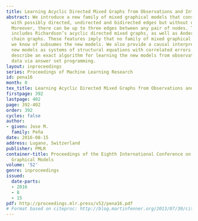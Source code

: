 ```yaml
---
title: Learning Acyclic Directed Mixed Graphs from Observations and Interventions
abstract: We introduce a new family of mixed graphical models that consists of graphs
  with possibly directed, undirected and bidirected edges but without directed cycles.
  Moreover, there can be up to three edges between any pair of nodes. The new family
  includes Richardson’s acyclic directed mixed graphs, as well as Andersson-Madigan-Perlman
  chain graphs. These features imply that no family of mixed graphical models that
  we know of subsumes the new models. We also provide a causal interpretation of the
  new models as systems of structural equations with correlated errors. Finally, we
  describe an exact algorithm for learning the new models from observational and interventional
  data via answer set programming.
layout: inproceedings
series: Proceedings of Machine Learning Research
id: pena16
month: 0
tex_title: Learning Acyclic Directed Mixed Graphs from Observations and Interventions
firstpage: 392
lastpage: 402
page: 392-402
order: 392
cycles: false
author:
- given: Jose M.
  family: Peña
date: 2016-08-15
address: Lugano, Switzerland
publisher: PMLR
container-title: Proceedings of the Eighth International Conference on Probabilistic
  Graphical Models
volume: '52'
genre: inproceedings
issued:
  date-parts:
  - 2016
  - 8
  - 15
pdf: http://proceedings.mlr.press/v52/pena16.pdf
# Format based on citeproc: http://blog.martinfenner.org/2013/07/30/citeproc-yaml-for-bibliographies/
---
```

